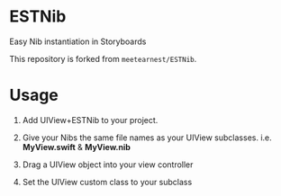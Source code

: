 # ESTNib
Easy Nib instantiation in Storyboards

This repository is forked from `meetearnest/ESTNib`.

# Usage
1) Add UIView+ESTNib to your project.

2) Give your Nibs the same file names as your UIView subclasses.
i.e. **MyView.swift** & **MyView.nib**

3) Drag a UIView object into your view controller

4) Set the UIView custom class to your subclass
